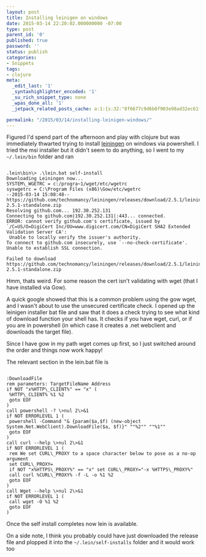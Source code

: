 ```yaml
---
layout: post
title: Installing leinigen on windows
date: 2015-03-14 22:20:02.000000000 -07:00
type: post
parent_id: '0'
published: true
password: ''
status: publish
categories:
- Snippets
tags:
- clojure
meta:
  _edit_last: '1'
  _syntaxhighlighter_encoded: '1'
  _su_rich_snippet_type: none
  _wpas_done_all: '1'
  _jetpack_related_posts_cache: a:1:{s:32:"8f6677c9d6b0f903e98ad32ec61f8deb";a:2:{s:7:"expires";i:1560799432;s:7:"payload";a:3:{i:0;a:1:{s:2:"id";i:8009;}i:1;a:1:{s:2:"id";i:4327;}i:2;a:1:{s:2:"id";i:1268;}}}}

permalink: "/2015/03/14/installing-leinigen-windows/"
---
```

Figured I'd spend part of the afternoon and play with clojure but was immediately thwarted trying to install [leiningen](http://leiningen.org/) on windows via powershell. I tried the msi installer but it didn't seem to do anything, so I went to my `~/.lein/bin` folder and ran

```
  
.lein\bin\> .\lein.bat self-install  
Downloading Leiningen now...  
SYSTEM\_WGETRC = c:/progra~1/wget/etc/wgetrc  
syswgetrc = C:\Program Files (x86)\Gow/etc/wgetrc  
--2015-03-14 15:08:48-- https://github.com/technomancy/leiningen/releases/download/2.5.1/leiningen-2.5.1-standalone.zip  
Resolving github.com... 192.30.252.131  
Connecting to github.com|192.30.252.131|:443... connected.  
ERROR: cannot verify github.com's certificate, issued by `/C=US/O=DigiCert Inc/OU=www.digicert.com/CN=DigiCert SHA2 Extended Validation Server CA':  
 Unable to locally verify the issuer's authority.  
To connect to github.com insecurely, use `--no-check-certificate'.  
Unable to establish SSL connection.

Failed to download https://github.com/technomancy/leiningen/releases/download/2.5.1/leiningen-2.5.1-standalone.zip  

```

Hmm, thats weird. For some reason the cert isn't validating with wget (that I have installed via Gow).

A quick google showed that this is a common problem using the gow wget, and I wasn't about to use the unsecured certificate check. I opened up the leinigen installer bat file and saw that it does a check trying to see what kind of download function your shell has. It checks if you have wget, curl, or if you are in powershell (in which case it creates a .net webclient and downloads the target file).

Since I have gow in my path wget comes up first, so I just switched around the order and things now work happy!

The relevant section in the lein.bat file is

```
  
:DownloadFile  
rem parameters: TargetFileName Address  
if NOT "x%HTTP\_CLIENT%" == "x" (  
 %HTTP\_CLIENT% %1 %2  
 goto EOF  
)  
call powershell -? \>nul 2\>&1  
if NOT ERRORLEVEL 1 (  
 powershell -Command "& {param($a,$f) (new-object System.Net.WebClient).DownloadFile($a, $f)}" ""%2"" ""%1""  
 goto EOF  
)  
call curl --help \>nul 2\>&1  
if NOT ERRORLEVEL 1 (  
 rem We set CURL\_PROXY to a space character below to pose as a no-op argument  
 set CURL\_PROXY=  
 if NOT "x%HTTPS\_PROXY%" == "x" set CURL\_PROXY="-x %HTTPS\_PROXY%"  
 call curl %CURL\_PROXY% -f -L -o %1 %2  
 goto EOF  
)  
call Wget --help \>nul 2\>&1  
if NOT ERRORLEVEL 1 (  
 call wget -O %1 %2  
 goto EOF  
)  

```

Once the self install completes now lein is available.

On a side note, I think you probably could have just downloaded the release file and plopped it into the `~/.lein/self-installs` folder and it would work too

